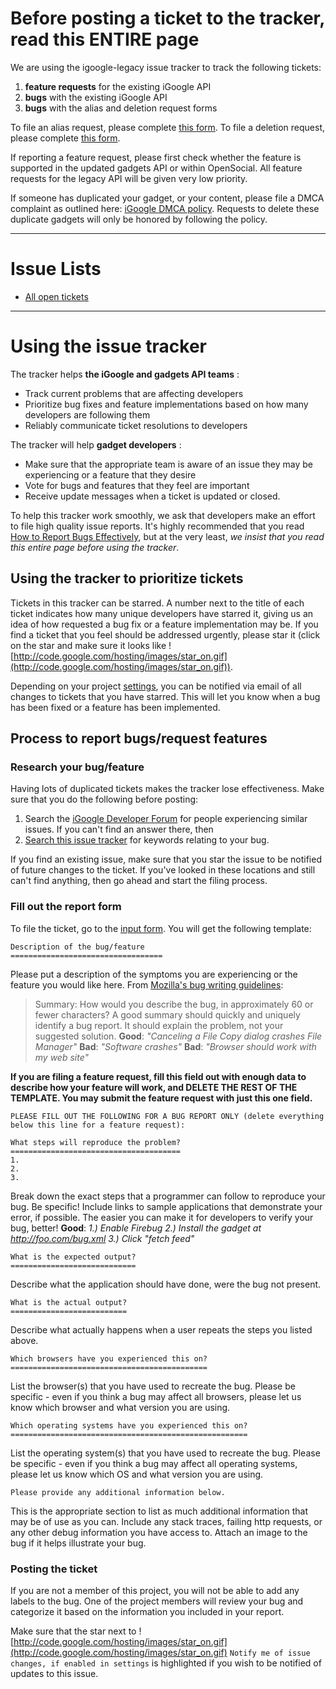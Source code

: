 # Before posting a ticket to the tracker, read this ENTIRE page #

We are using the igoogle-legacy issue tracker to track the following tickets:
  1. **feature requests** for the existing iGoogle API
  1. **bugs** with the existing iGoogle API
  1. **bugs** with the alias and deletion request forms

To file an alias request, please complete [this form](http://spreadsheets.google.com/viewform?hl=en&formkey=cEhGZVVmVUNQVmI1N2lvOW5nOGJNUFE6MA). To file a deletion request, please complete [this form](http://spreadsheets.google.com/viewform?hl=en&formkey=cEhGZVVmVUNQVmI0eFc3N3pONG5QUEE6MA).

If reporting a feature request, please first check whether the feature is supported in the updated gadgets API or within OpenSocial. All feature requests for the legacy API will be given very low priority.

If someone has duplicated your gadget, or your content, please file a DMCA complaint as outlined here: [iGoogle DMCA policy](http://www.google.com/igoogle_dmca.html). Requests to delete these duplicate gadgets will only be honored by following the policy.


---

# Issue Lists #
  * [All open tickets](http://code.google.com/p/igoogle-legacy/issues/list)


---

# Using the issue tracker #

The tracker helps **the iGoogle and gadgets API teams** :
  * Track current problems that are affecting developers
  * Prioritize bug fixes and feature implementations based on how many developers are following them
  * Reliably communicate ticket resolutions to developers

The tracker will help **gadget developers** :
  * Make sure that the appropriate team is aware of an issue they may be experiencing or a feature that they desire
  * Vote for bugs and features that they feel are important
  * Receive update messages when a ticket is updated or closed.

To help this tracker work smoothly, we ask that developers make an effort to file high quality issue reports.  It's highly recommended that you read [How to Report Bugs Effectively](http://www.chiark.greenend.org.uk/~sgtatham/bugs.html), but at the very least, _we insist that you read this entire page before using the tracker_.


## Using the tracker to prioritize tickets ##
Tickets in this tracker can be starred.  A number next to the title of each ticket indicates how many unique developers have starred it, giving us an idea of how requested a bug fix or a feature implementation may be.  If you find a ticket that you feel should be addressed urgently, please star it (click on the star and make sure it looks like ![http://code.google.com/hosting/images/star_on.gif](http://code.google.com/hosting/images/star_on.gif)).

Depending on your project [settings](http://code.google.com/hosting/settings), you can be notified via email of all changes to tickets that you have starred.  This will let you know when a bug has been fixed or a feature has been implemented.

## Process to report bugs/request features ##
### Research your bug/feature ###
Having lots of duplicated tickets makes the tracker lose effectiveness.  Make sure that you do the following before posting:

  1. Search the [iGoogle Developer Forum](http://groups.google.com/group/Google-Gadgets-API)  for people experiencing similar issues.  If you can't find an answer there, then
  1. [Search this issue tracker](http://code.google.com/p/igoogle-legacy/issues/advsearch) for keywords relating to your bug.

If you find an existing issue, make sure that you star the issue to be notified of future changes to the ticket.  If you've looked in these locations and still can't find anything, then go ahead and start the filing process.

### Fill out the report form ###
To file the ticket, go to the [input form](http://code.google.com/p/igoogle-legacy/issues/entry).  You will get the following template:

```
Description of the bug/feature
==================================
```
Please put a description of the symptoms you are experiencing or the feature you would like here.  From [Mozilla's bug writing guidelines](http://developer.mozilla.org/en/docs/Bug_writing_guidelines):

> Summary: How would you describe the bug, in approximately 60 or fewer characters?
> A good summary should quickly and uniquely identify a bug report. It should explain the problem, not your suggested solution.  **Good**: _"Canceling a File Copy dialog crashes File Manager"_ **Bad**: _"Software crashes"_ **Bad**: _"Browser should work with my web site"_

**If you are filing a feature request, fill this field out with enough data to describe how your feature will work, and DELETE THE REST OF THE TEMPLATE.  You may submit the feature request with just this one field.**

```
PLEASE FILL OUT THE FOLLOWING FOR A BUG REPORT ONLY (delete everything below this line for a feature request):

What steps will reproduce the problem?
======================================
1. 
2. 
3. 
```

Break down the exact steps that a programmer can follow to reproduce your bug.  Be specific!   Include links to sample applications that demonstrate your error, if possible.  The easier you can make it for developers to verify your bug, better! **Good**: _1.) Enable Firebug 2.) Install the gadget at http://foo.com/bug.xml 3.) Click "fetch feed"_

```
What is the expected output? 
============================
```

Describe what the application should have done, were the bug not present.

```
What is the actual output?
==========================
```

Describe what actually happens when a user repeats the steps you listed above.

```
Which browsers have you experienced this on?
============================================
```

List the browser(s) that you have used to recreate the bug.  Please be specific - even if you think a bug may affect all browsers, please let us know which browser and what version you are using.

```
Which operating systems have you experienced this on?
=====================================================
```

List the operating system(s) that you have used to recreate the bug.  Please be specific - even if you think a bug may affect all operating systems, please let us know which OS and what version you are using.

```
Please provide any additional information below.
```

This is the appropriate section to list as much additional information that may be of use as you can.  Include any stack traces, failing http requests, or any other debug information you have access to.  Attach an image to the bug if it helps illustrate your bug.

### Posting the ticket ###
If you are not a member of this project, you will not be able to add any labels to the bug.  One of the project members will review your bug and categorize it based on the information you included in your report.

Make sure that the star next to ![http://code.google.com/hosting/images/star_on.gif](http://code.google.com/hosting/images/star_on.gif) `Notify me of issue changes, if enabled in settings` is highlighted if you wish to be notified of updates to this issue.